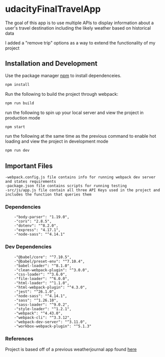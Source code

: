 # udacityFinalTravelApp

The goal of this app is to use multiple APIs to display information about a user's travel destination including the likely weather based on historical data

I added a "remove trip" options as a way to extend the functionality of my project

## Installation and Development

Use the package manager [npm](https://www.npmjs.com/) to install dependenceies.

```bash
npm install
```

Run the following to build the project through webpack:

```bash
npm run build
```

run the following to spin up your local server and view the project in production mode
```bash
npm start
```

run the following at the same time as the previous command to enable hot loading and view the project in development mode
```bash
npm run dev
```

## Important Files

    -webpack.config.js file contains info for running webpack dev server and states requirements
    -package.json file contains scripts for running testing 
    -src/js/app.js file contain all three API Keys used in the project and includes the function that queries them


### Dependencies

        -"body-parser": "1.19.0",
        -"cors": "2.8.5",
        -"dotenv": "^8.2.0",
        -"express": "4.17.1",
        -"node-sass": "^4.14.1"

### Dev Dependencies

        -"@babel/core": "^7.10.5",
        -"@babel/preset-env": "^7.10.4",
        -"babel-loader": "^8.1.0",
        -"clean-webpack-plugin": "^3.0.0",
        -"css-loader": "^3.6.0",
        -"file-loader": "^6.0.0",
        -"html-loader": "^1.1.0",
        -"html-webpack-plugin": "^4.3.0",
        -"jest": "^26.1.0",
        -"node-sass": "^4.14.1",
        -"sass": "^1.26.10",
        -"sass-loader": "^9.0.2",
        -"style-loader": "^1.2.1",
        -"webpack": "^4.43.0",
        -"webpack-cli": "^3.3.12",
        -"webpack-dev-server": "^3.11.0",
        -"workbox-webpack-plugin": "^5.1.3"

### References

Project is based off of a previous weatherjournal app found [here](https://github.com/aryamurthi/udacityWeatherJournalApp)
